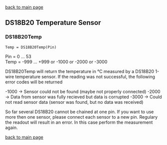 [back to main page](./index.html)

## DS18B20 Temperature Sensor

### DS18B20Temp
```
Temp = DS18B20Temp(Pin)
```
Pin = 0 ... 53  
Temp = -999 ... +999 or -1000 or -2000 or -3000

DS18B20Temp will return the temperature in °C measured by a DS18B20 1-wire temperature sensor. If the reading was not successful, the following error codes will be returned

-1000 -> Sensor could not be found (maybe not properly connected)
-2000 -> Data from sensor was fully recieved but data is corrupted
-3000 -> Could not read sensor data (sensor was found, but no data was received)

So far several DS18B20 cannot be chained at one pin. If you want to use more then one sensor, please connect each sensor to a new pin.
Regulary the readout will result in an error. In this case perform the measurement again.

[back to main page](./index.html)
